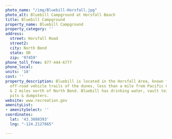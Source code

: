 ```yaml
---
photo_name: "/img/Bluebill-Horsfall.jpg"
photo_alt: Bluebill Campground at Horsfall Beach
title: Bluebill Campground
property_name: Bluebill Campground
property_category: ''
address:
  street: Horsfall Road
  street2: 
  city: North Bend
  state: OR
  zip: '97459'
phone_toll_free: 877-444-6777
phone_local: 
units: '18'
cost: ''
property_description: Bluebill is located in the Horsfall Area, known for its excellent
  off-road vehicle trails of the dunes, less than a mile from Pacific Coast beaches
  & 2 miles north of North Bend. Bluebill has drinking water, vault toilets, campfire
  pits & dumpsters.
website: www.recreation.gov
amenityList:
- amenitySelect: ''
coordinates:
  lat: '43.3680393'
  lng: "-124.2127865"

---
```

